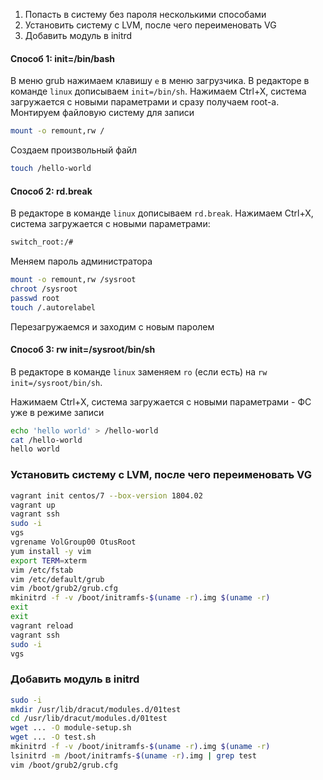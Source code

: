 
1. Попасть в систему без пароля несколькими способами
2. Установить систему с LVM, после чего переименовать VG
3. Добавить модуль в initrd


#### Способ 1: **init=/bin/bash**

В меню grub нажимаем клавишу `e` в меню загрузчика.
В редакторе в команде `linux` дописываем `init=/bin/sh`.
Нажимаем Ctrl+X, система загружается с новыми параметрами и сразу получаем root-а.
Монтируем файловую систему для записи
```bash
mount -o remount,rw /
```

Создаем произвольный файл
```bash
touch /hello-world
```

#### Способ 2: **rd.break**

В редакторе в команде `linux` дописываем `rd.break`.
Нажимаем Ctrl+X, система загружается с новыми параметрами:
```bash
switch_root:/#
```
Меняем пароль администратора
```bash
mount -o remount,rw /sysroot
chroot /sysroot
passwd root
touch /.autorelabel
```
Перезагружаемся и заходим с новым паролем

#### Способ 3: **rw init=/sysroot/bin/sh**

В редакторе в команде `linux` заменяем `ro` (если есть) на `rw init=/sysroot/bin/sh`.

Нажимаем Ctrl+X, система загружается с новыми параметрами - ФС уже в режиме записи

```bash
echo 'hello world' > /hello-world
cat /hello-world
hello world
```

### Установить систему с LVM, после чего переименовать VG

```bash
vagrant init centos/7 --box-version 1804.02
vagrant up
vagrant ssh
sudo -i
vgs
vgrename VolGroup00 OtusRoot
yum install -y vim
export TERM=xterm
vim /etc/fstab
vim /etc/default/grub
vim /boot/grub2/grub.cfg
mkinitrd -f -v /boot/initramfs-$(uname -r).img $(uname -r)
exit
exit
vagrant reload
vagrant ssh
sudo -i
vgs
```

### Добавить модуль в initrd

```bash
sudo -i
mkdir /usr/lib/dracut/modules.d/01test
cd /usr/lib/dracut/modules.d/01test
wget ... -O module-setup.sh
wget ... -O test.sh
mkinitrd -f -v /boot/initramfs-$(uname -r).img $(uname -r)
lsinitrd -m /boot/initramfs-$(uname -r).img | grep test
vim /boot/grub2/grub.cfg
```
